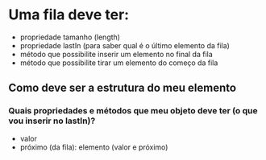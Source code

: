 # Uma fila deve ter:

- propriedade tamanho (length)
- propriedade lastIn (para saber qual é o último elemento da fila)
- método que possibilite inserir um elemento no final da fila
- método que possibilite tirar um elemento do começo da fila

## Como deve ser a estrutura do meu elemento

### Quais propriedades e métodos que meu objeto deve ter (o que vou inserir no lastIn)?
- valor
- próximo (da fila): elemento (valor e próximo)